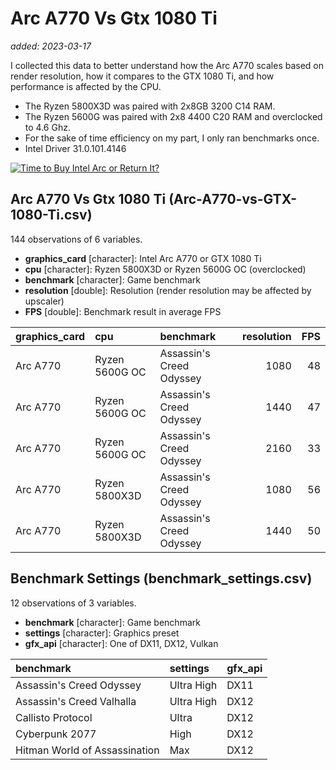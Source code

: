 # Arc A770 Vs Gtx 1080 Ti

_added: 2023-03-17_

I collected this data to better understand how the Arc A770 scales based on render
resolution, how it compares to the GTX 1080 Ti, and how performance is affected
by the CPU.

* The Ryzen 5800X3D was paired with 2x8GB 3200 C14 RAM.
* The Ryzen 5600G was paired with 2x8 4400 C20 RAM and overclocked to 4.6 Ghz.
* For the sake of time efficiency on my part, I only ran benchmarks once.
* Intel Driver 31.0.101.4146

[![Time to Buy Intel Arc or Return It?](https://img.youtube.com/vi/wps6JQ26xlM/0.jpg)](https://youtu.be/wps6JQ26xlM)

## Arc A770 Vs Gtx 1080 Ti (Arc-A770-vs-GTX-1080-Ti.csv)

144 observations of 6 variables.

- **graphics_card** [character]: Intel Arc A770 or GTX 1080 Ti
- **cpu** [character]: Ryzen 5800X3D or Ryzen 5600G OC (overclocked)
- **benchmark** [character]: Game benchmark
- **resolution** [double]: Resolution (render resolution may be affected by upscaler)
- **FPS** [double]: Benchmark result in average FPS

|graphics_card |cpu            |benchmark                | resolution| FPS|
|:-------------|:--------------|:------------------------|----------:|---:|
|Arc A770      |Ryzen 5600G OC |Assassin's Creed Odyssey |       1080|  48|
|Arc A770      |Ryzen 5600G OC |Assassin's Creed Odyssey |       1440|  47|
|Arc A770      |Ryzen 5600G OC |Assassin's Creed Odyssey |       2160|  33|
|Arc A770      |Ryzen 5800X3D  |Assassin's Creed Odyssey |       1080|  56|
|Arc A770      |Ryzen 5800X3D  |Assassin's Creed Odyssey |       1440|  50|

## Benchmark Settings (benchmark_settings.csv)

12 observations of 3 variables.

- **benchmark** [character]: Game benchmark
- **settings** [character]: Graphics preset
- **gfx_api** [character]: One of DX11, DX12, Vulkan

|benchmark                     |settings   |gfx_api |
|:-----------------------------|:----------|:-------|
|Assassin's Creed Odyssey      |Ultra High |DX11    |
|Assassin's Creed Valhalla     |Ultra High |DX12    |
|Callisto Protocol             |Ultra      |DX12    |
|Cyberpunk 2077                |High       |DX12    |
|Hitman World of Assassination |Max        |DX12    |
